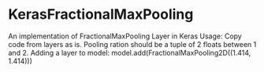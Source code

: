 # KerasFractionalMaxPooling
An implementation of FractionalMaxPooling Layer in Keras 
Usage: Copy code from layers as is. Pooling ration should be a tuple of 2 floats
between 1 and 2.
Adding a layer to model: model.add(FractionalMaxPooling2D((1.414, 1.414)))